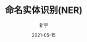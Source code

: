 ---
layout:     post                    # 使用的布局（不需要改）
title:      命名实体识别(NER)  				# 标题 		  
subtitle:   	 		#副标题
date:       2021-05-15              # 时间
author:     新宇                     # 作者
header-img: img/post-bg-2015.jpg    #这篇文章标题背景图片
catalog: true                       # 是否归档
tags:                               #标签
    - NLP
---